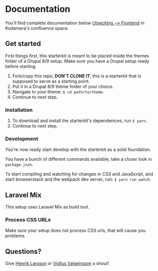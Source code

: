 # Documentation
You'll find complete documentation below [Utvecklng --> Frontend](https://kodamera.atlassian.net/wiki/spaces/KOD/pages/702087177/Frontend) in Kodamera's confluence space.

## Get started
First things first, this starterkit is meant to be placed inside the themes folder of a Drupal 8/9 setup. Make sure you have a Drupal setup ready before starting.

1. Fork/copy this repo, **DON'T CLONE IT**, this is a starterkit that is supposed to serve as a starting point.
2. Put it in a Drupal 8/9 theme folder of your choice.
3. Navigate to your theme: `$ cd path/to/theme`.
4. Continue to next step.

### Installation
1. To download and install the starterkit's dependenices, run `$ yarn`.
2. Continue to next step.

### Development
You're now ready start develop with the starterkit as a solid foundation.

You have a bunch of different commands available, take a closer look in `package.json`.

To start compiling and watching for changes in CSS and JavaScript, and start browserstack and the webpack dev server, run:
`$ yarn run watch`.

## Laravel Mix
This setup uses Laravel Mix as build tool.

### Process CSS URLs
Make sure your setup does not process CSS urls, that will cause you problems.

## Questions?
Give [Henrik Larsson](mailto:henrik@kodamera.se) or [Vigfus Valgeirsson](vigfus@kodamera.se) a shout!
